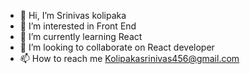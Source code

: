 - 👋 Hi, I’m Srinivas kolipaka
- 👀 I’m interested in Front End
- 🌱 I’m currently learning React
- 💞️ I’m looking to collaborate on React developer
- 📫 How to reach me Kolipakasrinivas456@gmail.com

<!---
KolipakaSrinivas/KolipakaSrinivas is a ✨ special ✨ repository because its `README.md` (this file) appears on your GitHub profile.
You can click the Preview link to take a look at your changes.
--->
